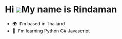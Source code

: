 Hi ![](https://user-images.githubusercontent.com/18350557/176309783-0785949b-9127-417c-8b55-ab5a4333674e.gif)My name is Rindaman
================================================================================================================================

* 🌍  I'm based in Thailand
* 🧠  I'm learning Python C# Javascript
